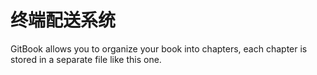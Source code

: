 # 终端配送系统

GitBook allows you to organize your book into chapters, each chapter is stored in a separate file like this one.

